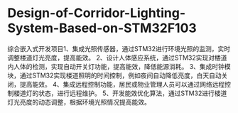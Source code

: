 # Design-of-Corridor-Lighting-System-Based-on-STM32F103
综合嵌入式开发项目1、集成光照传感器，通过STM32进行环境光照的监测，实时调整楼道灯光亮度，提高能效。 2、设计人体感应系统，通过STM32实现对楼道内人体的检测，实现自动开关灯功能，提高能效，降低能源消耗。 3、集成时钟模块，通过STM32实现楼道照明的时间控制，例如夜间自动降低亮度，白天自动关闭，提高能效。 4、集成远程控制功能，居民或物业管理人员可以通过网络远程控制楼道灯的状态，进行远程维护。 5、开发能效优化算法，通过STM32进行楼道灯光亮度的动态调整，根据环境光照情况提高能效。
